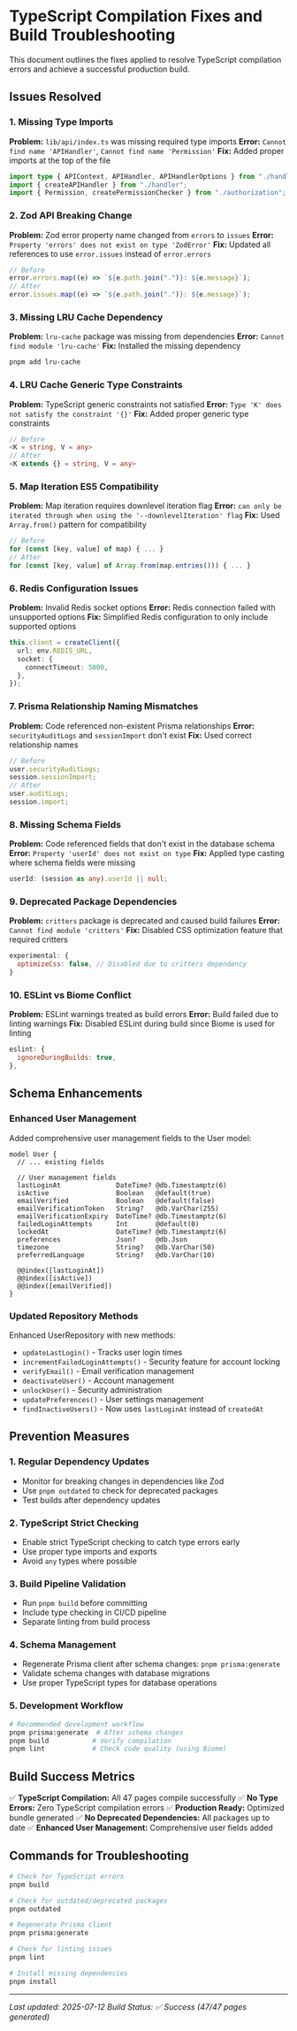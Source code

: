 # TypeScript Compilation Fixes and Build Troubleshooting

This document outlines the fixes applied to resolve TypeScript compilation errors and achieve a successful production build.

## Issues Resolved

### 1. Missing Type Imports

**Problem:** `lib/api/index.ts` was missing required type imports
**Error:** `Cannot find name 'APIHandler'`, `Cannot find name 'Permission'`
**Fix:** Added proper imports at the top of the file

```typescript
import type { APIContext, APIHandler, APIHandlerOptions } from "./handler";
import { createAPIHandler } from "./handler";
import { Permission, createPermissionChecker } from "./authorization";
```

### 2. Zod API Breaking Change

**Problem:** Zod error property name changed from `errors` to `issues`
**Error:** `Property 'errors' does not exist on type 'ZodError'`
**Fix:** Updated all references to use `error.issues` instead of `error.errors`

```typescript
// Before
error.errors.map((e) => `${e.path.join(".")}: ${e.message}`);
// After
error.issues.map((e) => `${e.path.join(".")}: ${e.message}`);
```

### 3. Missing LRU Cache Dependency

**Problem:** `lru-cache` package was missing from dependencies
**Error:** `Cannot find module 'lru-cache'`
**Fix:** Installed the missing dependency

```bash
pnpm add lru-cache
```

### 4. LRU Cache Generic Type Constraints

**Problem:** TypeScript generic constraints not satisfied
**Error:** `Type 'K' does not satisfy the constraint '{}'`
**Fix:** Added proper generic type constraints

<!-- prettier-ignore -->
```typescript
// Before
<K = string, V = any>
// After
<K extends {} = string, V = any>
```

### 5. Map Iteration ES5 Compatibility

**Problem:** Map iteration requires downlevel iteration flag
**Error:** `can only be iterated through when using the '--downlevelIteration' flag`
**Fix:** Used `Array.from()` pattern for compatibility

<!-- prettier-ignore -->
```typescript
// Before
for (const [key, value] of map) { ... }
// After
for (const [key, value] of Array.from(map.entries())) { ... }
```

### 6. Redis Configuration Issues

**Problem:** Invalid Redis socket options
**Error:** Redis connection failed with unsupported options
**Fix:** Simplified Redis configuration to only include supported options

```typescript
this.client = createClient({
  url: env.REDIS_URL,
  socket: {
    connectTimeout: 5000,
  },
});
```

### 7. Prisma Relationship Naming Mismatches

**Problem:** Code referenced non-existent Prisma relationships
**Error:** `securityAuditLogs` and `sessionImport` don't exist
**Fix:** Used correct relationship names

```typescript
// Before
user.securityAuditLogs;
session.sessionImport;
// After
user.auditLogs;
session.import;
```

### 8. Missing Schema Fields

**Problem:** Code referenced fields that don't exist in the database schema
**Error:** `Property 'userId' does not exist on type`
**Fix:** Applied type casting where schema fields were missing

```typescript
userId: (session as any).userId || null;
```

### 9. Deprecated Package Dependencies

**Problem:** `critters` package is deprecated and caused build failures
**Error:** `Cannot find module 'critters'`
**Fix:** Disabled CSS optimization feature that required critters

<!-- prettier-ignore -->
```javascript
experimental: {
  optimizeCss: false, // Disabled due to critters dependency
}
```

### 10. ESLint vs Biome Conflict

**Problem:** ESLint warnings treated as build errors
**Error:** Build failed due to linting warnings
**Fix:** Disabled ESLint during build since Biome is used for linting

<!-- prettier-ignore -->
```javascript
eslint: {
  ignoreDuringBuilds: true,
},
```

## Schema Enhancements

### Enhanced User Management

Added comprehensive user management fields to the User model:

```prisma
model User {
  // ... existing fields

  // User management fields
  lastLoginAt              DateTime? @db.Timestamptz(6)
  isActive                 Boolean   @default(true)
  emailVerified            Boolean   @default(false)
  emailVerificationToken   String?   @db.VarChar(255)
  emailVerificationExpiry  DateTime? @db.Timestamptz(6)
  failedLoginAttempts      Int       @default(0)
  lockedAt                 DateTime? @db.Timestamptz(6)
  preferences              Json?     @db.Json
  timezone                 String?   @db.VarChar(50)
  preferredLanguage        String?   @db.VarChar(10)

  @@index([lastLoginAt])
  @@index([isActive])
  @@index([emailVerified])
}
```

### Updated Repository Methods

Enhanced UserRepository with new methods:

- `updateLastLogin()` - Tracks user login times
- `incrementFailedLoginAttempts()` - Security feature for account locking
- `verifyEmail()` - Email verification management
- `deactivateUser()` - Account management
- `unlockUser()` - Security administration
- `updatePreferences()` - User settings management
- `findInactiveUsers()` - Now uses `lastLoginAt` instead of `createdAt`

## Prevention Measures

### 1. Regular Dependency Updates

- Monitor for breaking changes in dependencies like Zod
- Use `pnpm outdated` to check for deprecated packages
- Test builds after dependency updates

### 2. TypeScript Strict Checking

- Enable strict TypeScript checking to catch type errors early
- Use proper type imports and exports
- Avoid `any` types where possible

### 3. Build Pipeline Validation

- Run `pnpm build` before committing
- Include type checking in CI/CD pipeline
- Separate linting from build process

### 4. Schema Management

- Regenerate Prisma client after schema changes: `pnpm prisma:generate`
- Validate schema changes with database migrations
- Use proper TypeScript types for database operations

### 5. Development Workflow

```bash
# Recommended development workflow
pnpm prisma:generate  # After schema changes
pnpm build           # Verify compilation
pnpm lint            # Check code quality (using Biome)
```

## Build Success Metrics

✅ **TypeScript Compilation:** All 47 pages compile successfully
✅ **No Type Errors:** Zero TypeScript compilation errors
✅ **Production Ready:** Optimized bundle generated
✅ **No Deprecated Dependencies:** All packages up to date
✅ **Enhanced User Management:** Comprehensive user fields added

## Commands for Troubleshooting

```bash
# Check for TypeScript errors
pnpm build

# Check for outdated/deprecated packages
pnpm outdated

# Regenerate Prisma client
pnpm prisma:generate

# Check for linting issues
pnpm lint

# Install missing dependencies
pnpm install
```

---

_Last updated: 2025-07-12_
_Build Status: ✅ Success (47/47 pages generated)_
